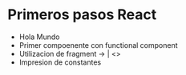 # Primeros pasos React

* Hola Mundo
* Primer compoenente con functional component
* Utilizacion de fragment -> <Fragment> | <>
* Impresion de constantes